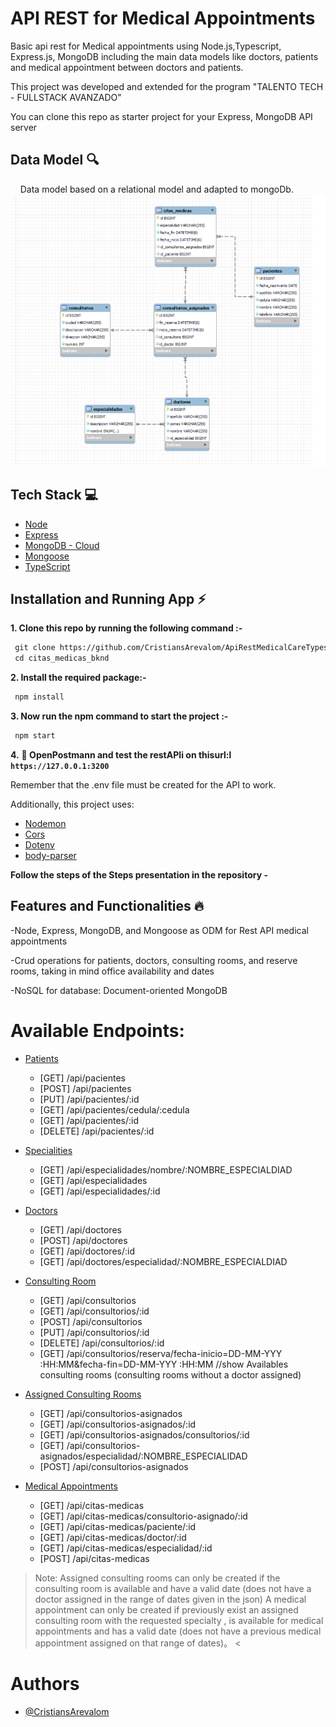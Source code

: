 # API REST for Medical Appointments


Basic api rest for Medical appointments using Node.js,Typescript, Express.js, MongoDB including the main data models like doctors, patients and medical appointment between doctors and patients.

This project was developed and extended for the program "TALENTO TECH - FULLSTACK AVANZADO"

You can clone this repo as starter project for your Express, MongoDB API server


## Data Model 🔍
    Data model based on a relational model and adapted to mongoDb.
        ![Relational Data Model](/assets/image.png)


## Tech Stack 💻


- [Node](https://nodejs.org/en)
- [Express](https://expressjs.com/)
- [MongoDB - Cloud](https://www.mongodb.com/cloud)
- [Mongoose](https://mongoosejs.com)
- [TypeScript](https://www.typescriptlang.org/)


## Installation and Running App :zap:



**1. Clone this repo by running the following command :-**


```bash
 git clone https://github.com/CristiansArevalom/ApiRestMedicalCareTypescript.git
 cd citas_medicas_bknd
```


**2. Install the required package:-**


```bash
 npm install
```


**3. Now run the npm command to start the project :-**


```bash
 npm start
```


**4.** **🎉 OpenPostmann and test the restAPIi on thisurl:l `https://127.0.0.1:3200`**


Remember that the .env file must be created for the API to work.


Additionally, this project uses:


- [Nodemon](https://nodemon.io)
- [Cors](https://www.npmjs.com/package/cors)
- [Dotenv](https://www.npmjs.com/package/dotenv)
- [body-parser](https://www.npmjs.com/package/body-parser)


**Follow the steps of the Steps presentation in the repository -**


## Features and Functionalities 🔥
-Node, Express, MongoDB, and Mongoose as ODM for Rest API medical appointments


-Crud operations for patients, doctors, consulting rooms, and reserve rooms, taking in mind office availability and dates


-NoSQL for database: Document-oriented MongoDB

# Available Endpoints:
- [Patients](#patients)
    - [GET] /api/pacientes
    - [POST] /api/pacientes
    - [PUT] /api/pacientes/:id
    - [GET] /api/pacientes/cedula/:cedula
    - [GET] /api/pacientes/:id
    - [DELETE] /api/pacientes/:id


- [Specialities](#specialities)
    - [GET] /api/especialidades/nombre/:NOMBRE_ESPECIALDIAD
    - [GET] /api/especialidades
    - [GET] /api/especialidades/:id


- [Doctors](#doctors)
     - [GET] /api/doctores
     - [POST] /api/doctores
     - [GET] /api/doctores/:id
     - [GET] /api/doctores/especialidad/:NOMBRE_ESPECIALDIAD


- [Consulting Room](#consulting-room)
    - [GET] /api/consultorios
    - [GET] /api/consultorios/:id
    - [POST] /api/consultorios
    - [PUT] /api/consultorios/:id
    - [DELETE] /api/consultorios/:id
    - [GET] /api/consultorios/reserva/fecha-inicio=DD-MM-YYY :HH:MM&fecha-fin=DD-MM-YYY :HH:MM
    //show Availables consulting rooms (consulting rooms without a doctor assigned)


- [Assigned Consulting Rooms](#assigned-consulting-rooms)
    - [GET] /api/consultorios-asignados
    - [GET] /api/consultorios-asignados/:id
    - [GET] /api/consultorios-asignados/consultorios/:id
    - [GET] /api/consultorios-asignados/especialidad/:NOMBRE_ESPECIALIDAD
    - [POST] /api/consultorios-asignados

- [Medical Appointments](#medical-appointments)
    - [GET] /api/citas-medicas
    - [GET] /api/citas-medicas/consultorio-asignado/:id
    - [GET] /api/citas-medicas/paciente/:id
    - [GET] /api/citas-medicas/doctor/:id
    - [GET] /api/citas-medicas/especialidad/:id
    - [POST] /api/citas-medicas

> Note: Assigned consulting rooms can only be created if the consulting room is available and have a valid date (does not have a doctor assigned in the range of dates given in the json)
A medical appointment can only be created if previously exist an assigned consulting room with the requested specialty , is available for medical appointments and has a valid date (does not have a previous medical appointment assigned on that range of dates)。
<
# Authors
- [@CristiansArevalom](https://github.com/CristiansArevalom)






